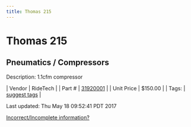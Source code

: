 ```yaml
---
title: Thomas 215
---
```


# Thomas 215
## Pneumatics / Compressors
Description: 	1.1cfm compressor 

| Vendor | RideTech | 
| Part # | [31920001](http://www.ridetech.com/store/215-thomas-compressor-100psi.html) | 
| Unit Price | $150.00 | 
| Tags: | [suggest tags](https://docs.google.com/forms/d/e/1FAIpQLSeWyY8v3RgOty-MyWmh9U0iivNYN_molChYyS-0U-o-kOAv_g/viewform) | 

Last updated: Thu May 18 09:52:41 PDT 2017

 [Incorrect/Incomplete information?](https://docs.google.com/forms/d/e/1FAIpQLSeWyY8v3RgOty-MyWmh9U0iivNYN_molChYyS-0U-o-kOAv_g/viewform)